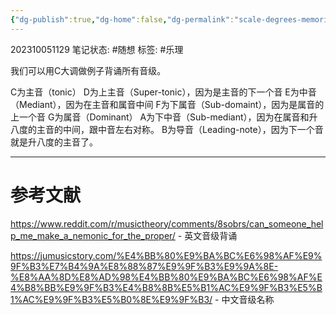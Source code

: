 ```yaml
---
{"dg-publish":true,"dg-home":false,"dg-permalink":"scale-degrees-memorization","permalink":"/scale-degrees-memorization/","dgPassFrontmatter":true}
---
```


202310051129
笔记状态: #随想
标签: #乐理 

我们可以用C大调做例子背诵所有音级。

C为主音（tonic）
D为上主音（Super-tonic），因为是主音的下一个音
E为中音（Mediant），因为在主音和属音中间
F为下属音（Sub-domaint），因为是属音的上一个音
G为属音（Dominant）
A为下中音（Sub-mediant），因为在属音和升八度的主音的中间，跟中音左右对称。
B为导音（Leading-note），因为下一个音就是升八度的主音了。

---
# 参考文献

https://www.reddit.com/r/musictheory/comments/8sobrs/can_someone_help_me_make_a_nemonic_for_the_proper/ - 英文音级背诵

https://jumusicstory.com/%E4%BB%80%E9%BA%BC%E6%98%AF%E9%9F%B3%E7%B4%9A%E8%88%87%E9%9F%B3%E9%9A%8E-%E8%AA%8D%E8%AD%98%E4%BB%80%E9%BA%BC%E6%98%AF%E4%B8%BB%E9%9F%B3%E4%B8%8B%E5%B1%AC%E9%9F%B3%E5%B1%AC%E9%9F%B3%E5%B0%8E%E9%9F%B3/ - 中文音级名称